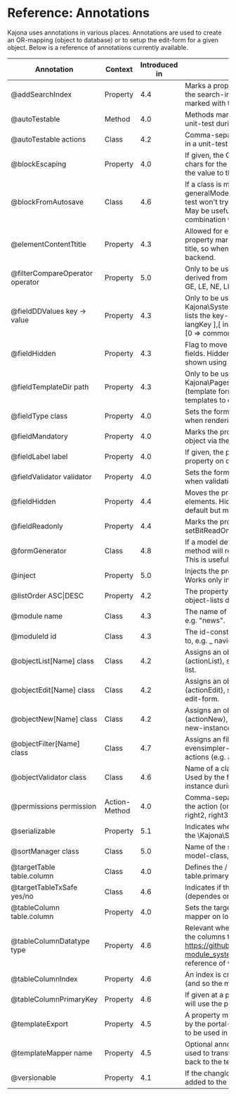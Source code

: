 Reference: Annotations
===
Kajona uses annotations in various places. Annotations are used to create an OR-mapping (object to database) or to setup the edit-form for a given object.
Below is a reference of annotations currently available.

Annotation         |Context    |Introduced in     |Description
-------------------|-----------|------------------|--------------------
|@addSearchIndex	|Property	|4.4	|Marks a property as relevant for being index. As soon as the search-index of an object is updated, all properties marked with this annotation will be added to the index.
|@autoTestable	|Method	|4.0	|Methods marked with this annoations are called in a unit-test during builds.
|@autoTestable actions	|Class	|4.2|	Comma-separated list of action-commands to be called in a unit-test during builds.
|@blockEscaping	|Property	|4.0	|If given, the OR-mapper skips the escaping of special chars for the value of the property right before passing the value to the database.
|@blockFromAutosave	|Class	|4.6	|If a class is marked with this annotation, the generalModel unit-tests skips this class. This means, the test won't try to save and delete the object automatically. May be useful if the marked class only works in combination with other classes or hierarchy elements.
|@elementContentTtitle	|Property	|4.3|	Allowed for element-admin-classes. The value of the property marked with this annotation is used as a list-title, so when rendering the list of page-elements in the backend.
|@filterCompareOperator operator |Property	|5.0|	Only to be used for properties in classes which are derived from FilterBase. Possible values are: EQ, GT, LT, GE, LE, NE, LIKE 
|@fieldDDValues key -> value	|Property	|4.3|	Only to be used in combination with '@fieldType Kajona\System\Admin\Formentries\FormentryDropdown', lists the key-value-pairs of options. Syntax: [ index => langKey ],[ index => langKey]. Example: @fieldDDValues [0 => commons_no],[1 => commons_yes]
|@fieldHidden	|Property	|4.3	|Flag to move a form-entry to the list of hidden form-fields. Hidden in terms of not visible by default, may be shown using a css / js call.
|@fieldTemplateDir path	|Property	|4.3	|Only to be used in combination with '@fieldType Kajona\Pages\Admin\Formentries\FormentryTemplate' (template formentry). Defines the path to the directory of templates to choose from.
|@fieldType class	|Property	|4.0	|Sets the formentry-renderer to be used for the property when rendering the edit-form of the current object.
|@fieldMandatory	|Property	|4.0	|Marks the property as mandatory when editing the object via the form-generator.
|@fieldLabel label	|Property	|4.0	|If given, the passed lang-key is used to label the property on object-edits using the form-generator.
|@fieldValidator validator	|Property	|4.0 |Sets the formentry-validator to be used for the property when validating the edit-form of the current object.
|@fieldHidden	|Property	|4.4	|Moves the property to the list of hidden/optinal form-elements. Hidden form-elements are not visisible by default but may be shown using a link.
|@fieldReadonly	|Property	|4.4	|Marks the property as a read-only formentry (same as setBitReadOnly(true))
|@formGenerator |Class	|4.8	|If a model defines such an annotation the getAdminForm method will return the specified formgenerator class. This is useful to build custom forms.
|@inject |Property	|5.0	|Injects the provided service name into the property. Works only inside controller or workflow classes.
|@listOrder ASC&#124;DESC	|Property	|4.2	|The property is used as a sort-criteria when loading object-lists dynamically.
|@module name	|Class	|4.3	|The name of the module the current class belongs to, e.g. "news".
|@moduleId id	|Class	|4.3	|The id-constant of the module the current class belongs to, e.g. _ navigations_module_id_
|@objectList[Name] class	|Class	|4.2|	Assigns an object type (class) to an action-name (actionList), see evensimpler-classes. Used to render a list.
|@objectEdit[Name] class	|Class	|4.2	|Assigns an object type (class) to an action-name (actionEdit), see evensimpler-classes. Used to render an edit-form.
|@objectNew[Name] class	|Class	|4.2	|Assigns an object type (class) to an action-name (actionNew), see evensimpler-classes. Used to render a new-instance form.
|@objectFilter[Name] class	|Class	|4.7	|Assigns an filter object (class) to for an object, see evensimpler-classes. Used to render a filter for list actions (e.g. actionList)form.
|@objectValidator class	|Class	|4.6	|Name of a class implementing ObjectValidatorInterface. Used by the form-generator to validate a classes instance during edit-operations.
|@permissions permission	|Action-Method	|4.0|Comma-separated list of permission required to execute the action (one / many of view, edit, delete, right, right1, right2, right3, right4, right5)
|@serializable  | Property	|5.1| Indicates whether a property can be serialized through the \Kajona\System\Admin\AdminModelserializer class
|@sortManager class	|Class	|5.0| Name of the sort-manager to be used by the current model-class, instance of SortmanagerInterface
|@targetTable table.column	|Class	|4.0|	Defines the / a target-table of the or-mapper. Syntax table.primary--id-column.
|@targetTableTxSafe yes/no	|Class	|4.6	|Indicates if the target-table should support transactions (dependes on the RDBMS, default is yes)
|@tableColumn table.column	|Property	|4.0	|Sets the target-column of a property, used by the OR-mapper on loading / persisting the object.
|@tableColumnDatatype type	|Property	|4.6|	Relevant when generating the CREATE TABLE ddl, sets the columns target type. See [https://github.com/kajona/kajonacms/blob/master/  module_system/system/ DbDatatypes.php ](https://github.com/kajona/kajonacms/blob/master/module_system/system/DbDatatypes.php) for a reference of values.
|@tableColumnIndex	|Property	|4.6|	An index is created on table-level for the given property (and so the mapped column).
|@tableColumnPrimaryKey	|Property	|4.6	|If given at a property, the ddl generated by the system will use the property as a primary key of the table.
|@templateExport	|Property	|4.5|	A property marked with this annotation will be picked up by the portal-template-mapper, the property is available to be used in templates.
|@templateMapper name	|Property	|4.5	|Optional annotation. If present, the named mapper will be used to transform the propties' value before writing it back to the template.
|@versionable	|Property	|4.1	|If the changlog is enabled, the old and new values are added to the changelog on object updates.
